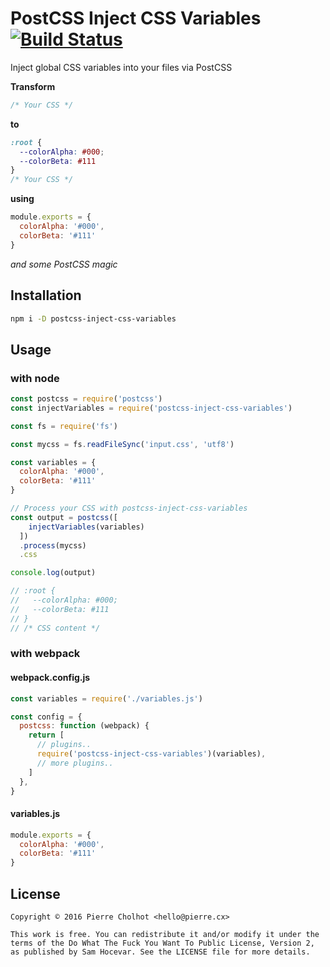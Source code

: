 # PostCSS Inject CSS Variables [![Build Status](https://travis-ci.org/pierrecholhot/postcss-inject-css-variables.svg?branch=master)](https://travis-ci.org/pierrecholhot/postcss-inject-css-variables)


Inject global CSS variables into your files via PostCSS

__Transform__

``` css
/* Your CSS */
```

__to__

``` css
:root {
  --colorAlpha: #000;
  --colorBeta: #111
}
/* Your CSS */
```

__using__

``` js
module.exports = {
  colorAlpha: '#000',
  colorBeta: '#111'
}
```
_and some PostCSS magic_

## Installation

``` bash
npm i -D postcss-inject-css-variables
```

## Usage

### with node

``` js
const postcss = require('postcss')
const injectVariables = require('postcss-inject-css-variables')

const fs = require('fs')

const mycss = fs.readFileSync('input.css', 'utf8')

const variables = {
  colorAlpha: '#000',
  colorBeta: '#111'
}

// Process your CSS with postcss-inject-css-variables
const output = postcss([
    injectVariables(variables)
  ])
  .process(mycss)
  .css

console.log(output)

// :root {
//   --colorAlpha: #000;
//   --colorBeta: #111
// }
// /* CSS content */
```

### with webpack

#### webpack.config.js

``` js
const variables = require('./variables.js')

const config = {
  postcss: function (webpack) {
    return [
      // plugins..
      require('postcss-inject-css-variables')(variables),
      // more plugins..
    ]
  },
}
```

#### variables.js

``` js
module.exports = {
  colorAlpha: '#000',
  colorBeta: '#111'
}
```

## License

```
Copyright © 2016 Pierre Cholhot <hello@pierre.cx>

This work is free. You can redistribute it and/or modify it under the
terms of the Do What The Fuck You Want To Public License, Version 2,
as published by Sam Hocevar. See the LICENSE file for more details.
```

